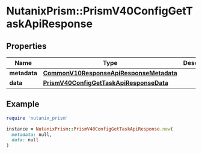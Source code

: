 # NutanixPrism::PrismV40ConfigGetTaskApiResponse

## Properties

| Name | Type | Description | Notes |
| ---- | ---- | ----------- | ----- |
| **metadata** | [**CommonV10ResponseApiResponseMetadata**](CommonV10ResponseApiResponseMetadata.md) |  | [optional] |
| **data** | [**PrismV40ConfigGetTaskApiResponseData**](PrismV40ConfigGetTaskApiResponseData.md) |  | [optional] |

## Example

```ruby
require 'nutanix_prism'

instance = NutanixPrism::PrismV40ConfigGetTaskApiResponse.new(
  metadata: null,
  data: null
)
```

